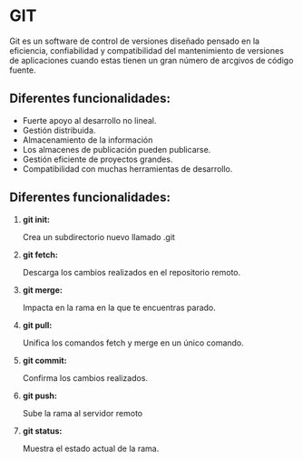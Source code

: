 # GIT
<p> Git es un software de control de versiones diseñado pensado en la eficiencia, confiabilidad y compatibilidad del mantenimiento de versiones de aplicaciones cuando estas tienen un gran número de arcgivos de código fuente.</p>

## Diferentes funcionalidades:
- Fuerte apoyo al desarrollo no lineal.
- Gestión distribuida.
- Almacenamiento de la información
- Los almacenes de publicación pueden publicarse.
- Gestión eficiente de proyectos grandes.
- Compatibilidad con muchas herramientas de desarrollo.

## Diferentes funcionalidades:
1. **git init:**
   <p>Crea un subdirectorio nuevo llamado .git</p>
2. **git fetch:**
   <p>Descarga los cambios realizados en el repositorio remoto.</p>
3. **git merge:**
   <p>Impacta en la rama en la que te encuentras parado.</p>
4. **git pull:**
   <p>Unifica los comandos fetch y merge en un único comando.</p>
5. **git commit:**
   <p>Confirma los cambios realizados.</p>
6. **git push:**
   <p>Sube la rama al servidor remoto</p>
7. **git status:**
   <p>Muestra el estado actual de la rama.</p>
